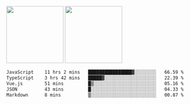 <img src="https://github-readme-stats.vercel.app/api?username=Dream4ever&count_private=true&show_icons=true&theme=tokyonight" height="150" /> <img src="https://github-readme-stats.vercel.app/api/top-langs/?username=Dream4ever&count_private=true&show_icons=true&theme=tokyonight&langs_count=5&layout=compact" height="150" />

<!--START_SECTION:waka-->

```txt
JavaScript    11 hrs 2 mins   ████████████████▓░░░░░░░░   66.59 %
TypeScript    3 hrs 42 mins   █████▓░░░░░░░░░░░░░░░░░░░   22.39 %
Vue.js        51 mins         █▒░░░░░░░░░░░░░░░░░░░░░░░   05.16 %
JSON          43 mins         █░░░░░░░░░░░░░░░░░░░░░░░░   04.33 %
Markdown      8 mins          ▒░░░░░░░░░░░░░░░░░░░░░░░░   00.87 %
```

<!--END_SECTION:waka-->

